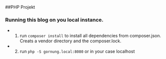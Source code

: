 ##PHP Projekt

### Running this blog on you local instance.

* 1. run `composer install` to install all dependencies from composer.json. Creats a vendor directory and the composer.lock.
    
* 2. run `php -S gornung.local:8080` or in your case localhost 
